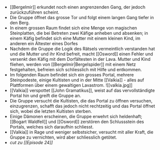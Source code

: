 - [[Bergelmir]] erkundet noch einen angrenzenden Gang, der jedoch zurückzuführen scheint.
- Die Gruppe öffnet das grosse Tor und folgt einem langen Gang tiefer in den Berg.
- In einem grossen Raum findet sich eine Menge von magischen Steinplatten, die bei Betreten zwei Käfige anheben und absenken; in einem Käfig befindet sich eine Mutter mit einem kleinen Kind, im anderen ein Ältester eines Dorfes
- Nachdem die Gruppe die Logik des Rätsels vermeintlich verstanden hat und die Mutter und ihr Kind befreit, macht [[Osword]] einen Fehler und versenkt den Käfig mit dem Dorfältesten in der Lava. Mutter und Kind fliehen, werden von [[Bergelmir|Bergelspider]] mit einem Netz festgehalten, befreien sich schliesslich mit Hilfe und entkommen.
- Im folgenden Raum befindet sich ein grosses Portal, mehrere Steinpodeste, einige Kultisten und in der Mitte [[Valkia]] - alles auf Plattformen über einem gewaltigen Lavastrom.
![[valkia.jpg]]
- [[Valkia]] verspottet [[John Gramatikus]], weist auf das vervollständigte Portal hin und greift die Gruppe an.
- Die Gruppe versucht die Kultisten, die das Portal zu öffnen versuchen, einzugrenzen, schafft das jedoch nicht rechtzeitig und das Portal öffnet sich, wobei die letzten Kultisten sterben.
- Einige Dämonen erscheinen, die Gruppe erwehrt sich heldenhaft; [[Bogart Waldfell]] und [[Osword]] zerstören den Schlussstein des Portals, welches sich daraufhin schliesst.
- [[Valkia]] in Rage und weniger selbstsicher, versucht mit aller Kraft, die Gruppe zu vernichten, wird aber schliesslich getötet.
- *cut zu [[Episode 24]]*